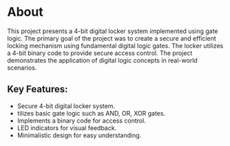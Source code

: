 # About
This project presents a 4-bit digital locker system implemented using gate logic. The primary goal of the project was to create a secure and efficient locking mechanism using fundamental digital logic gates. The locker utilizes a 4-bit binary code to provide secure access control. The project demonstrates the application of digital logic concepts in real-world scenarios.

## Key Features:

* Secure 4-bit digital locker system.
* tilizes basic gate logic such as AND, OR, XOR gates.
* Implements a binary code for access control.
* LED indicators for visual feedback.
* Minimalistic design for easy understanding.
